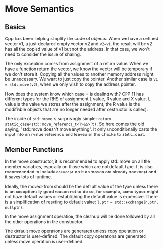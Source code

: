 # Move Semantics

## Basics

Cpp has been helping simplify the code of objects. When we have a defined vector v1, a just-declared empty vector v2 and `v2=v1`, the result will be v2 has all the copied value of v1 but not the address. In that case, we won't need to consider the issue of sharing. 

The only exception comes from assignment of a return value. When we have a function return the vector, we know the vector will be temporary if we don't store it. Copying all the values to another memory address might be unnecessary. We want to just copy the pointer. Another similar case is `v1 = std::move(v2)`, when we only wish to copy the address pointer.

How does the system know which case = is dealing with? CPP 11 has different types for the RHS of assignment L value, R value and X value. L value is the value we stores after the assignment, the R value is the modifiable objects that are no longer needed after destructor is called).

The inside of `std::move` is surprisingly simple: `return static_case<std::move_reference_t<T>&&>(t)`. So here comes the old saying, "std::move doesn't move anything". It only unconditionally casts the input into an rvalue reference and leaves all the checks to static_cast.

## Member Functions

In the move constructor, it is recommended to apply std::move on all the member variables, espcially on those which are not default type. It is also recommended to include `noexcept` on it as moves are already noexcept and it saves lots of runtime. 

Ideally, the moved-from should be the default value of the type unless there is an exceptionally good reason not to do so, for example, some types might not have default values or establishing the default value is expensive. There is a simplification of reseting to default value: `l.ptr = std::exchange(r.ptr, nullptr)`.

In the move assignment operation, the cleanup will be done followed by all the other operations in the constructor.

The default move operations are generated unless copy operation or destructor is user-defined. The default copy operations are generated unless move operation is user-defined.
